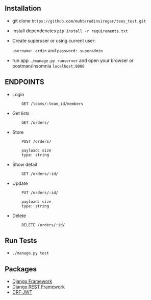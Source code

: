 ## Installation
 * git clone `https://github.com/muhtarudinsiregar/tees_test.git`
 * Install dependencies `pip install -r requirements.txt`
 * Create superuser or using current user:

    `username: ardin` and `password: superadmin`
 * run app `./manage.py runserver` and open your browser or postman/insomnia `localhost:8000`


## ENDPOINTS
* Login
    ```
        GET /teams/:team_id/members
    ```

 * Get lists
    ```
        GET /orders/
    ```

 * Store
    ```
        POST /orders/

        payload: size
        type: string
    ```

 * Show detail
    ```
        GET /orders/:id/
    ```

 * Update
    ```
        PUT /orders/:id/

        payload: size
        type: string
    ```

 * Delete
    ```
        DELETE /orders/:id/
    ```

## Run Tests
 * `./manage.py test`


## Packages
 * [Django Framework](https://github.com/django/django)
 * [Django REST Framework](https://github.com/encode/django-rest-framework)
 * [DRF JWT](https://github.com/GetBlimp/django-rest-framework-jwt)
